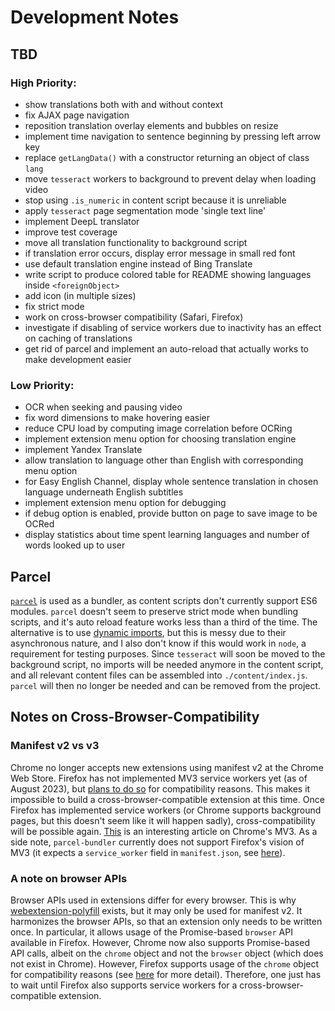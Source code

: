 # Development Notes

## TBD

### High Priority:
- show translations both with and without context
- fix AJAX page navigation
- reposition translation overlay elements and bubbles on resize
- implement time navigation to sentence beginning by pressing left arrow key
- replace `getLangData()` with a constructor returning an object of class `lang`
- move `tesseract` workers to background to prevent delay when loading video
- stop using `.is_numeric` in content script because it is unreliable
- apply `tesseract` page segmentation mode 'single text line'
- implement DeepL translator
- improve test coverage
- move all translation functionality to background script
- if translation error occurs, display error message in small red font
- use default translation engine instead of Bing Translate
- write script to produce colored table for README showing languages inside `<foreignObject>`
- add icon (in multiple sizes)
- fix strict mode
- work on cross-browser compatibility (Safari, Firefox)
- investigate if disabling of service workers due to inactivity has an effect on caching of translations
- get rid of parcel and implement an auto-reload that actually works to make development easier

### Low Priority:
- OCR when seeking and pausing video
- fix word dimensions to make hovering easier
- reduce CPU load by computing image correlation before OCRing
- implement extension menu option for choosing translation engine
- implement Yandex Translate
- allow translation to language other than English with corresponding menu option
- for Easy English Channel, display whole sentence translation in chosen language underneath English subtitles
- implement extension menu option for debugging
- if debug option is enabled, provide button on page to save image to be OCRed
- display statistics about time spent learning languages and number of words looked up to user


## Parcel

[`parcel`](https://parceljs.org/recipes/web-extension/) is used as a bundler, as content scripts don't currently support ES6 modules. `parcel` doesn't seem to preserve strict mode when bundling scripts, and it's auto reload feature works less than a third of the time. The alternative is to use [dynamic imports](https://stackoverflow.com/a/53033388/20803187), but this is messy due to their asynchronous nature, and I also don't know if this would work in `node`, a requirement for testing purposes. Since `tesseract` will soon be moved to the background script, no imports will be needed anymore in the content script, and all relevant content files can be assembled into `./content/index.js`. `parcel` will then no longer be needed and can be removed from the project.


## Notes on Cross-Browser-Compatibility

### Manifest v2 vs v3

Chrome no longer accepts new extensions using manifest v2 at the Chrome Web Store. Firefox has not implemented MV3 service workers yet (as of August 2023), but [plans to do so](https://blog.mozilla.org/addons/2022/11/17/manifest-v3-signing-available-november-21-on-firefox-nightly/) for compatibility reasons. This makes it impossible to build a cross-browser-compatible extension at this time. Once Firefox has implemented service workers (or Chrome supports background pages, but this doesn't seem like it will happen sadly), cross-compatibility will be possible again. [This](https://www.eff.org/deeplinks/2021/12/googles-manifest-v3-still-hurts-privacy-security-innovation) is an interesting article on Chrome's MV3. As a side note, `parcel-bundler` currently does not support Firefox's vision of MV3 (it expects a `service_worker` field in `manifest.json`, see [here](https://github.com/parcel-bundler/parcel/issues/8785)).


### A note on browser APIs

Browser APIs used in extensions differ for every browser. This is why [webextension-polyfill](https://github.com/mozilla/webextension-polyfill) exists, but it may only be used for manifest v2. It harmonizes the browser APIs, so that an extension only needs to be written once. In particular, it allows usage of the Promise-based `browser` API available in Firefox. However, Chrome now also supports Promise-based API calls, albeit on the `chrome` object and not the `browser` object (which does not exist in Chrome). However, Firefox supports usage of the `chrome` object for compatibility reasons (see [here](https://github.com/mozilla/webextension-polyfill/issues/329#issuecomment-1188822881) for more detail). Therefore, one just has to wait until Firefox also supports service workers for a cross-browser-compatible extension.
